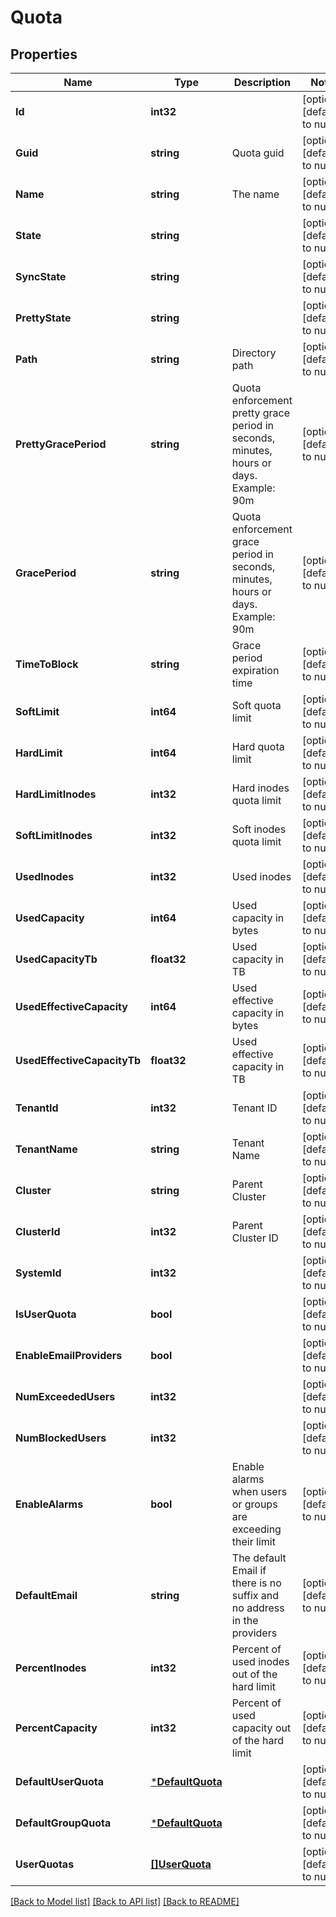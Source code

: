 # Quota

## Properties
Name | Type | Description | Notes
------------ | ------------- | ------------- | -------------
**Id** | **int32** |  | [optional] [default to null]
**Guid** | **string** | Quota guid | [optional] [default to null]
**Name** | **string** | The name | [optional] [default to null]
**State** | **string** |  | [optional] [default to null]
**SyncState** | **string** |  | [optional] [default to null]
**PrettyState** | **string** |  | [optional] [default to null]
**Path** | **string** | Directory path | [optional] [default to null]
**PrettyGracePeriod** | **string** | Quota enforcement pretty grace period in seconds, minutes, hours or days. Example: 90m | [optional] [default to null]
**GracePeriod** | **string** | Quota enforcement grace period in seconds, minutes, hours or days. Example: 90m | [optional] [default to null]
**TimeToBlock** | **string** | Grace period expiration time | [optional] [default to null]
**SoftLimit** | **int64** | Soft quota limit | [optional] [default to null]
**HardLimit** | **int64** | Hard quota limit | [optional] [default to null]
**HardLimitInodes** | **int32** | Hard inodes quota limit | [optional] [default to null]
**SoftLimitInodes** | **int32** | Soft inodes quota limit | [optional] [default to null]
**UsedInodes** | **int32** | Used inodes | [optional] [default to null]
**UsedCapacity** | **int64** | Used capacity in bytes | [optional] [default to null]
**UsedCapacityTb** | **float32** | Used capacity in TB | [optional] [default to null]
**UsedEffectiveCapacity** | **int64** | Used effective capacity in bytes | [optional] [default to null]
**UsedEffectiveCapacityTb** | **float32** | Used effective capacity in TB | [optional] [default to null]
**TenantId** | **int32** | Tenant ID | [optional] [default to null]
**TenantName** | **string** | Tenant Name | [optional] [default to null]
**Cluster** | **string** | Parent Cluster | [optional] [default to null]
**ClusterId** | **int32** | Parent Cluster ID | [optional] [default to null]
**SystemId** | **int32** |  | [optional] [default to null]
**IsUserQuota** | **bool** |  | [optional] [default to null]
**EnableEmailProviders** | **bool** |  | [optional] [default to null]
**NumExceededUsers** | **int32** |  | [optional] [default to null]
**NumBlockedUsers** | **int32** |  | [optional] [default to null]
**EnableAlarms** | **bool** | Enable alarms when users or groups are exceeding their limit | [optional] [default to null]
**DefaultEmail** | **string** | The default Email if there is no suffix and no address in the providers | [optional] [default to null]
**PercentInodes** | **int32** | Percent of used inodes out of the hard limit | [optional] [default to null]
**PercentCapacity** | **int32** | Percent of used capacity out of the hard limit | [optional] [default to null]
**DefaultUserQuota** | [***DefaultQuota**](DefaultQuota.md) |  | [optional] [default to null]
**DefaultGroupQuota** | [***DefaultQuota**](DefaultQuota.md) |  | [optional] [default to null]
**UserQuotas** | [**[]UserQuota**](UserQuota.md) |  | [optional] [default to null]

[[Back to Model list]](../README.md#documentation-for-models) [[Back to API list]](../README.md#documentation-for-api-endpoints) [[Back to README]](../README.md)

